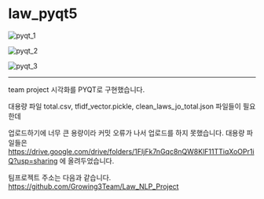 # law_pyqt5


![pyqt_1](https://user-images.githubusercontent.com/94779505/176597984-a1416e92-973e-4d6e-98e3-a5d145311f0f.png)

![pyqt_2](https://user-images.githubusercontent.com/94779505/176597988-0ebf6eb7-5f79-4193-a51b-5d6fd0b2f774.png)

![pyqt_3](https://user-images.githubusercontent.com/94779505/176598007-50b05f55-1311-44b5-b283-80f99133e985.png)

_______________

team project 시각화를 PYQT로 구현했습니다.

대용량 파일 total.csv, tfidf_vector.pickle, clean_laws_jo_total.json 파일들이 필요한데

업로드하기에 너무 큰 용량이라 커밋 오류가 나서 업로드를 하지 못했습니다.
대용량 파일들은 https://drive.google.com/drive/folders/1FIjFk7nGqc8nQW8KlF11TTiqXoOPr1iQ?usp=sharing 에 올려두었습니다.

팀프로젝트 주소는 다음과 같습니다.
https://github.com/Growing3Team/Law_NLP_Project
